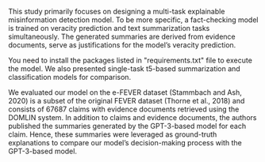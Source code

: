 This study primarily focuses on designing a multi-task explainable misinformation detection model. To be more specific, a fact-checking model is trained on veracity prediction and text summarization tasks simultaneously. The generated summaries are derived from evidence documents, serve as justifications for the model’s veracity prediction.

You need to install the packages listed in "requirements.txt" file to execute the model. We also presented single-task t5-based summarization and classification models for comparison. 

We evaluated our model on the e-FEVER dataset (Stammbach and Ash, 2020) is a subset of the original FEVER dataset (Thorne et al., 2018) and consists of 67687 claims with evidence documents retrieved using the DOMLIN system. In addition to claims and evidence documents, the authors published the summaries generated by the GPT-3-based model for each claim. Hence, these summaries were leveraged as ground-truth explanations to compare our model’s decision-making process with the GPT-3-based model.

